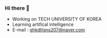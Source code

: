 ### Hi there 👋

- Working on TECH UNIVERSITY OF KOREA
- Learning artifical intelligence
- E-mail : ghkdtlgns207@naver.com
